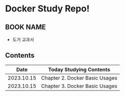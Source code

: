 # Docker Study Repo!

## BOOK NAME

- 도거 교과서

## Contents
| Date       | Today Studying Contents        | 
|------------|--------------------------------|
| 2023.10.15 | Chapter 2. Docker Basic Usages |
| 2023.10.15 | Chapter 3. Docker Basic Usages |
